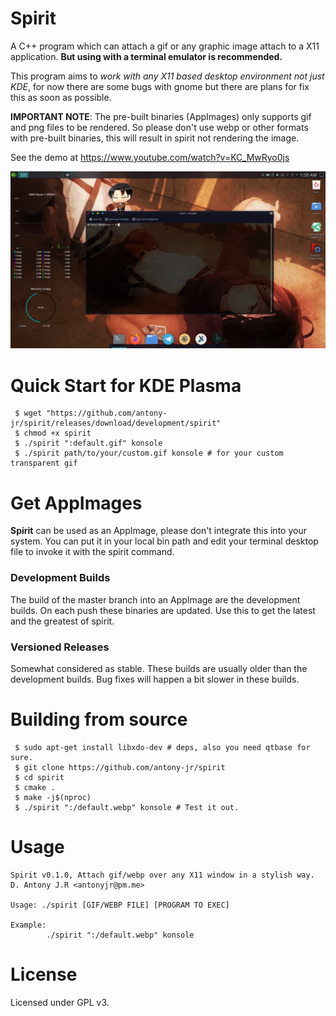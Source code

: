 # Spirit

A C++ program which can attach a gif or any graphic image attach to a X11 application.
**But using with a terminal emulator is recommended.**

This program aims to *work with any X11 based desktop environment not just KDE*, for now there are some bugs with 
gnome but there are plans for fix this as soon as possible.


**IMPORTANT NOTE**: The pre-built binaries (AppImages) only supports gif and png files to be rendered. So please don't
use webp or other formats with pre-built binaries, this will result in spirit not rendering the image.


See the demo at https://www.youtube.com/watch?v=KC_MwRyo0js


![Preview of Spirited Konsole](.github/preview.gif)


# Quick Start for KDE Plasma

```
 $ wget "https://github.com/antony-jr/spirit/releases/download/development/spirit"
 $ chmod +x spirit
 $ ./spirit ":default.gif" konsole
 $ ./spirit path/to/your/custom.gif konsole # for your custom transparent gif
```

# Get AppImages 

**Spirit** can be used as an AppImage, please don't integrate this into your system. You can put it in your local bin 
path and edit your terminal desktop file to invoke it with the spirit command.

### Development Builds

The build of the master branch into an AppImage are the development builds. On each push these binaries are updated.
Use this to get the latest and the greatest of spirit.

### Versioned Releases

Somewhat considered as stable. These builds are usually older than the development builds. Bug fixes will happen a bit slower in these builds.


# Building from source

```
 $ sudo apt-get install libxdo-dev # deps, also you need qtbase for sure.
 $ git clone https://github.com/antony-jr/spirit 
 $ cd spirit
 $ cmake .
 $ make -j$(nproc)
 $ ./spirit ":/default.webp" konsole # Test it out.
```

# Usage 


```
Spirit v0.1.0, Attach gif/webp over any X11 window in a stylish way.
D. Antony J.R <antonyjr@pm.me>

Usage: ./spirit [GIF/WEBP FILE] [PROGRAM TO EXEC]

Example:
        ./spirit ":/default.webp" konsole
```


# License

Licensed under GPL v3.

